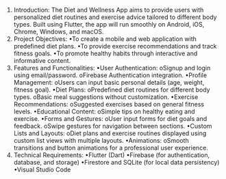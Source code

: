 1. Introduction: The Diet and Wellness App aims to provide users with personalized diet routines and exercise advice tailored to different body types. Built using Flutter, the app will run smoothly on Android, iOS, Chrome, Windows, and macOS.
2. Project Objectives:
•To create a mobile and web application with predefined diet plans.
•To provide exercise recommendations and track fitness goals.
•To promote healthy habits through interactive and informative content.
3. Features and Functionalities:
•User Authentication:
oSignup and login using email/password.
oFirebase Authentication integration.
•Profile Management:
oUsers can input basic personal details (age, weight, fitness goal).
•Diet Plans:
oPredefined diet routines for different body types.
oBasic meal suggestions without customization.
•Exercise Recommendations:
oSuggested exercises based on general fitness levels.
•Educational Content:
oSimple tips on healthy eating and exercise.
•Forms and Gestures:
oUser input forms for diet goals and feedback.
oSwipe gestures for navigation between sections.
•Custom Lists and Layouts:
oDiet plans and exercise routines displayed using custom list views with multiple layouts.
•Animations:
oSmooth transitions and button animations for a professional user experience.
4. Technical Requirements:
•Flutter (Dart)
•Firebase (for authentication, database, and storage)
•Firestore and SQLite (for local data persistency)
•Visual Studio Code
